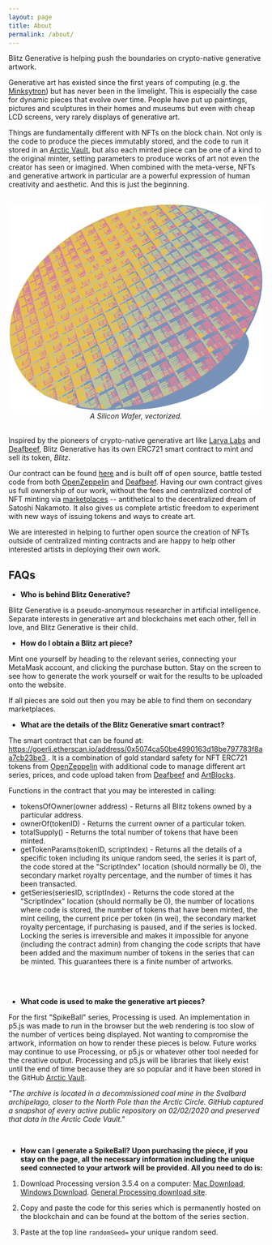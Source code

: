 ```yaml
---
layout: page
title: About
permalink: /about/
---
```


Blitz Generative is helping push the boundaries on crypto-native generative artwork.

Generative art has existed since the first years of computing (e.g. the [Minksytron](https://www.masswerk.at/minskytron/)) but has never been in the limelight. This is especially the case for dynamic pieces that evolve over time. People have put up paintings, pictures and sculptures in their homes and museums but even with cheap LCD screens, very rarely displays of generative art.

Things are fundamentally different with NFTs on the block chain. Not only is the code to produce the pieces immutably stored, and the code to run it stored in an [Arctic Vault](https://archiveprogram.github.com/arctic-vault/), but also each minted piece can be one of a kind to the original minter, setting parameters to produce works of art not even the creator has seen or imagined. When combined with the meta-verse, NFTs and generative artwork in particular are a powerful expression of human creativity and aesthetic. And this is just the beginning.

<br>

<div align="center">
  <img width="500"  src="/assets/images/SiliconWafer.png">
  <br>
  <em> A Silicon Wafer, vectorized. </em>  
</div>

<br>

Inspired by the pioneers of crypto-native generative art like [Larva Labs](https://www.larvalabs.com/autoglyphs) and [Deafbeef](https://www.deafbeef.com/), Blitz Generative has its own ERC721 smart contract to mint and sell its token, <em>Blitz</em>.

Our contract can be found [here](https://goerli.etherscan.io/address/0x5074ca50be4990163d18be797783f8aa7cb23be3) and is built off of open source, battle tested code from both [OpenZeppelin](https://openzeppelin.com/) and [Deafbeef](https://etherscan.io/address/0xd754937672300ae6708a51229112de4017810934#code). Having our own contract gives us full ownership of our work, without the fees and centralized control of NFT minting via [marketplaces](https://opensea.io/) -- antithetical to the decentralized dream of Satoshi Nakamoto. It also gives us complete artistic freedom to experiment with new ways of issuing tokens and ways to create art.

We are interested in helping to further open source the creation of NFTs outside of centralized minting contracts and are happy to help other interested artists in deploying their own work.

## FAQs

- **Who is behind Blitz Generative?**

Blitz Generative is a pseudo-anonymous researcher in artificial intelligence. Separate interests in generative art and blockchains met each other, fell in love, and Blitz Generative is their child.

- **How do I obtain a Blitz art piece?**

Mint one yourself by heading to the relevant series, connecting your MetaMask account, and clicking the purchase button. Stay on the screen to see how to generate the work yourself or wait for the results to be uploaded onto the website.

If all pieces are sold out then you may be able to find them on secondary marketplaces.

- **What are the details of the Blitz Generative smart contract?**

The smart contract that can be found at: [https://goerli.etherscan.io/address/0x5074ca50be4990163d18be797783f8aa7cb23be3
](https://goerli.etherscan.io/address/0x5074ca50be4990163d18be797783f8aa7cb23be3
). It is a combination of gold standard safety for NFT ERC721 tokens from [OpenZeppelin](https://openzeppelin.com/) with additional code to manage different art series, prices, and code upload taken from [Deafbeef](https://etherscan.io/address/0xd754937672300ae6708a51229112de4017810934#code) and [ArtBlocks](https://etherscan.io/address/0xa7d8d9ef8d8ce8992df33d8b8cf4aebabd5bd270#readContract).

Functions in the contract that you may be interested in calling:
<ul class="dashed">
  <li> tokensOfOwner(owner address) - Returns all Blitz tokens owned by a particular address.</li>
  <li> ownerOf(tokenID) - Returns the current owner of a particular token.</li>
  <li> totalSupply() - Returns the total number of tokens that have been minted.</li>
  <li> getTokenParams(tokenID, scriptIndex) - Returns all the details of a specific token including its unique random seed, the series it is part of, the code stored at the "ScriptIndex" location (should normally be 0), the secondary market royalty percentage, and the number of times it has been transacted.</li>
  <li> getSeries(seriesID, scriptIndex) - Returns the code stored at the "ScriptIndex" location (should normally be 0), the number of locations where code is stored, the number of tokens that have been minted, the mint ceiling, the current price per token (in wei), the secondary market royalty percentage, if purchasing is paused, and if the series is locked. Locking the series is irreversible and makes it impossible for anyone (including the contract admin) from changing the code scripts that have been added and the maximum number of tokens in the series that can be minted. This guarantees there is a finite number of artworks.</li>
</ul>

<br>
<br>

- **What code is used to make the generative art pieces?**

For the first "SpikeBall" series, Processing is used. An implementation in p5.js was made to run in the browser but the web rendering is too slow of the number of vertices being displayed. Not wanting to compromise the artwork, information on how to render these pieces is below. Future works may continue to use Processing, or p5.js or whatever other tool needed for the creative output. Processing and p5.js will be libraries that likely exist until the end of time because they are so popular and it have been stored in the GitHub [Arctic Vault](https://archiveprogram.github.com/arctic-vault/).

*"The archive is located in a decommissioned coal mine in the Svalbard archipelago, closer to the North Pole than the Arctic Circle. GitHub captured a snapshot of every active public repository on 02/02/2020 and preserved that data in the Arctic Code Vault."*

<br>

- **How can I generate a SpikeBall? Upon purchasing the piece, if you stay on the page, all the necessary information including the unique seed connected to your artwork will be provided. All you need to do is:**

1. Download Processing version 3.5.4 on a computer: <a href="https://github.com/processing/processing/releases/download/processing-0270-3.5.4/processing-3.5.4-macosx.zip" target="_blank" rel="noopener noreferrer">Mac Download</a>, <a href="https://github.com/processing/processing/releases/download/processing-0270-3.5.4/processing-3.5.4-windows64.zip" target="_blank" rel="noopener noreferrer">Windows Download</a>. <a href="https://processing.org/download" target="_blank" rel="noopener noreferrer"> General Processing download site</a>.

2. Copy and paste the code for this series which is permanently hosted on the blockchain and can be found at the bottom of the series section.

3. Paste at the top line <code>randomSeed=</code> your unique random seed.
